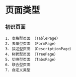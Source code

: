 # 页面类型

### **初识页面**

```
1. 表格型页面 （TablePage）
2. 表单型页面 （FormPage）
3. 描述型页面 （DescriptionPage）
4. 树状型页面 （TreePage）
5. 切换型页面 （TabsPage）
6. 联合型页面
7. 自定义类型
```
